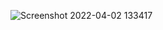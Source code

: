 
![Screenshot 2022-04-02 133417](https://user-images.githubusercontent.com/68609158/161373361-3dcf1677-3dbd-47bb-9646-d352b7358a4d.png)
